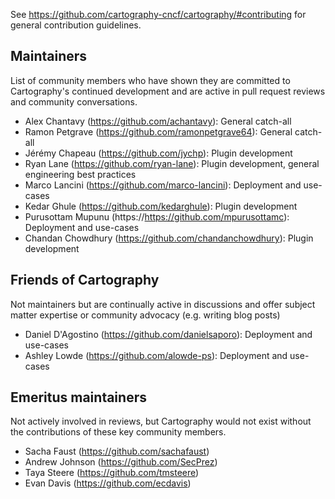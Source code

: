 See https://github.com/cartography-cncf/cartography/#contributing for general contribution guidelines.

## Maintainers

List of community members who have shown they are committed to Cartography's continued development and are active in pull request reviews and community conversations.

- Alex Chantavy (https://github.com/achantavy): General catch-all
- Ramon Petgrave (https://github.com/ramonpetgrave64): General catch-all
- Jérémy Chapeau (https://github.com/jychp): Plugin development
- Ryan Lane (https://github.com/ryan-lane): Plugin development, general engineering best practices
- Marco Lancini (https://github.com/marco-lancini): Deployment and use-cases
- Kedar Ghule (https://github.com/kedarghule): Plugin development
- Purusottam Mupunu (https://https://github.com/mpurusottamc): Deployment and use-cases
- Chandan Chowdhury (https://github.com/chandanchowdhury): Plugin development


## Friends of Cartography

Not maintainers but are continually active in discussions and offer subject matter expertise or community advocacy (e.g. writing blog posts)

- Daniel D'Agostino (https://github.com/danielsaporo): Deployment and use-cases
- Ashley Lowde (https://github.com/alowde-ps): Deployment and use-cases


## Emeritus maintainers

Not actively involved in reviews, but Cartography would not exist without the contributions of these key community members.

- Sacha Faust (https://github.com/sachafaust)
- Andrew Johnson (https://github.com/SecPrez)
- Taya Steere (https://github.com/tmsteere)
- Evan Davis (https://github.com/ecdavis)
